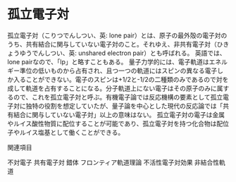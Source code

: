 # 孤立電子対

孤立電子対（こりつでんしつい、英: lone pair）とは、原子の最外殻の電子対のうち、共有結合に関与していない電子対のこと。それゆえ、非共有電子対（ひきょうゆうでんしつい、英: unshared electron pair）とも呼ばれる。
英語では、lone pairなので、「lp」と略すこともある。 
量子力学的には、電子軌道はエネルギー準位の低いものから占有され、且つ一つの軌道にはスピンの異なる電子しか入ることができない。電子のスピンは+1/2と-1/2の二種類のみであるので対を成して軌道を占有することになる。分子軌道上にない電子はその原子のみに属するので、これを孤立電子対と呼ぶ。有機電子論では反応機構の要素として孤立電子対に独特の役割を想定していたが、量子論を中心とした現代の反応論では「共有結合に関与していない電子対」以上の意味はない。
孤立電子対の電子は金属やルイス酸性物質に配位することが可能であり、孤立電子対を持つ化合物は配位子やルイス塩基として働くことができる。

関連項目

不対電子
共有電子対
錯体
フロンティア軌道理論
不活性電子対効果
非結合性軌道